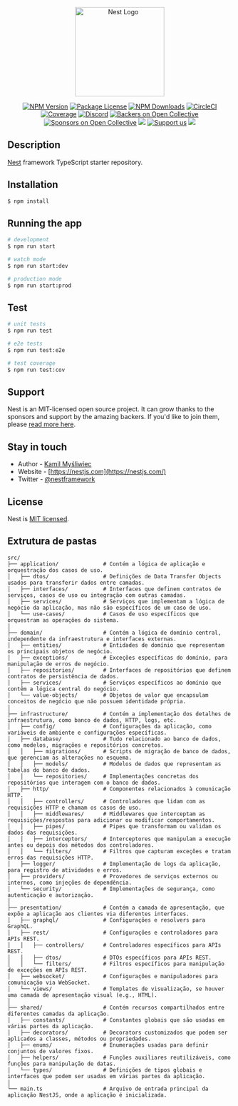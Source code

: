 <p align="center">
  <a href="http://nestjs.com/" target="blank"><img src="https://nestjs.com/img/logo-small.svg" width="200" alt="Nest Logo" /></a>
</p>

<p align="center">
  <a href="https://www.npmjs.com/~nestjscore" target="_blank"><img src="https://img.shields.io/npm/v/@nestjs/core.svg" alt="NPM Version" /></a>
  <a href="https://www.npmjs.com/~nestjscore" target="_blank"><img src="https://img.shields.io/npm/l/@nestjs/core.svg" alt="Package License" /></a>
  <a href="https://www.npmjs.com/~nestjscore" target="_blank"><img src="https://img.shields.io/npm/dm/@nestjs/common.svg" alt="NPM Downloads" /></a>
  <a href="https://circleci.com/gh/nestjs/nest" target="_blank"><img src="https://img.shields.io/circleci/build/github/nestjs/nest/master" alt="CircleCI" /></a>
  <a href="https://coveralls.io/github/nestjs/nest?branch=master" target="_blank"><img src="https://coveralls.io/repos/github/nestjs/nest/badge.svg?branch=master#9" alt="Coverage" /></a>
  <a href="https://discord.gg/G7Qnnhy" target="_blank"><img src="https://img.shields.io/badge/discord-online-brightgreen.svg" alt="Discord"/></a>
  <a href="https://opencollective.com/nest#backer" target="_blank"><img src="https://opencollective.com/nest/backers/badge.svg" alt="Backers on Open Collective" /></a>
  <a href="https://opencollective.com/nest#sponsor" target="_blank"><img src="https://opencollective.com/nest/sponsors/badge.svg" alt="Sponsors on Open Collective" /></a>
  <a href="https://paypal.me/kamilmysliwiec" target="_blank"><img src="https://img.shields.io/badge/Donate-PayPal-ff3f59.svg"/></a>
  <a href="https://opencollective.com/nest#sponsor" target="_blank"><img src="https://img.shields.io/badge/Support%20us-Open%20Collective-41B883.svg" alt="Support us"></a>
  <a href="https://twitter.com/nestframework" target="_blank"><img src="https://img.shields.io/twitter/follow/nestframework.svg?style=social&label=Follow"></a>
</p>

## Description

[Nest](https://github.com/nestjs/nest) framework TypeScript starter repository.

## Installation

```bash
$ npm install
```

## Running the app

```bash
# development
$ npm run start

# watch mode
$ npm run start:dev

# production mode
$ npm run start:prod
```

## Test

```bash
# unit tests
$ npm run test

# e2e tests
$ npm run test:e2e

# test coverage
$ npm run test:cov
```

## Support

Nest is an MIT-licensed open source project. It can grow thanks to the sponsors and support by the amazing backers. If you'd like to join them, please [read more here](https://docs.nestjs.com/support).

## Stay in touch

- Author - [Kamil Myśliwiec](https://kamilmysliwiec.com)
- Website - [https://nestjs.com](https://nestjs.com/)
- Twitter - [@nestframework](https://twitter.com/nestframework)

## License

Nest is [MIT licensed](LICENSE).

## Extrutura de pastas

```plaintext
src/
├── application/              # Contém a lógica de aplicação e orquestração dos casos de uso.
│   ├── dtos/                 # Definições de Data Transfer Objects usados para transferir dados entre camadas.
│   ├── interfaces/           # Interfaces que definem contratos de serviços, casos de uso ou integração com outras camadas.
│   ├── services/             # Serviços que implementam a lógica de negócio da aplicação, mas não são específicos de um caso de uso.
│   └── use-cases/            # Casos de uso específicos que orquestram as operações do sistema.
│
├── domain/                   # Contém a lógica de domínio central, independente da infraestrutura e interfaces externas.
│   ├── entities/             # Entidades de domínio que representam os principais objetos de negócio.
│   ├── exceptions/           # Exceções específicas do domínio, para manipulação de erros de negócio.
│   ├── repositories/         # Interfaces de repositórios que definem contratos de persistência de dados.
│   ├── services/             # Serviços específicos ao domínio que contêm a lógica central do negócio.
│   └── value-objects/        # Objetos de valor que encapsulam conceitos de negócio que não possuem identidade própria.
│
├── infrastructure/           # Contém a implementação dos detalhes de infraestrutura, como banco de dados, HTTP, logs, etc.
│   ├── config/               # Configurações da aplicação, como variáveis de ambiente e configurações específicas.
│   ├── database/             # Tudo relacionado ao banco de dados, como modelos, migrações e repositórios concretos.
│   │   ├── migrations/       # Scripts de migração de banco de dados, que gerenciam as alterações no esquema.
│   │   ├── models/           # Modelos de dados que representam as tabelas do banco de dados.
│   │   └── repositories/     # Implementações concretas dos repositórios que interagem com o banco de dados.
│   ├── http/                 # Componentes relacionados à comunicação HTTP.
│   │   ├── controllers/      # Controladores que lidam com as requisições HTTP e chamam os casos de uso.
│   │   ├── middlewares/      # Middlewares que interceptam as requisições/respostas para adicionar ou modificar comportamentos.
│   │   ├── pipes/            # Pipes que transformam ou validam os dados das requisições.
│   │   ├── interceptors/     # Interceptores que manipulam a execução antes ou depois dos métodos dos controladores.
│   │   └── filters/          # Filtros que capturam exceções e tratam erros das requisições HTTP.
│   ├── logger/               # Implementação de logs da aplicação, para registro de atividades e erros.
│   ├── providers/            # Provedores de serviços externos ou internos, como injeções de dependência.
│   └── security/             # Implementações de segurança, como autenticação e autorização.
│
├── presentation/             # Contém a camada de apresentação, que expõe a aplicação aos clientes via diferentes interfaces.
│   ├── graphql/              # Configurações e resolvers para GraphQL.
│   ├── rest/                 # Configurações e controladores para APIs REST.
│   │   ├── controllers/      # Controladores específicos para APIs REST.
│   │   ├── dtos/             # DTOs específicos para APIs REST.
│   │   └── filters/          # Filtros específicos para manipulação de exceções em APIs REST.
│   ├── websocket/            # Configurações e manipuladores para comunicação via WebSocket.
│   └── views/                # Templates de visualização, se houver uma camada de apresentação visual (e.g., HTML).
│
├── shared/                   # Contém recursos compartilhados entre diferentes camadas da aplicação.
│   ├── constants/            # Constantes globais que são usadas em várias partes da aplicação.
│   ├── decorators/           # Decorators customizados que podem ser aplicados a classes, métodos ou propriedades.
│   ├── enums/                # Enumerações usadas para definir conjuntos de valores fixos.
│   ├── helpers/              # Funções auxiliares reutilizáveis, como funções para manipulação de datas.
│   └── types/                # Definições de tipos globais e interfaces que podem ser usadas em várias partes da aplicação.
│
└── main.ts                   # Arquivo de entrada principal da aplicação NestJS, onde a aplicação é inicializada.
```
